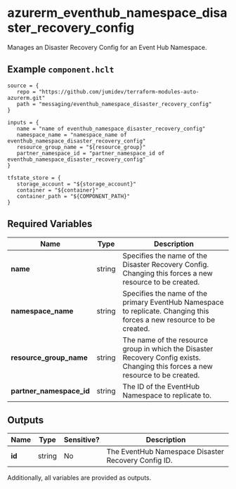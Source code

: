 # azurerm_eventhub_namespace_disaster_recovery_config

Manages an Disaster Recovery Config for an Event Hub Namespace.

## Example `component.hclt`

```hcl
source = {
   repo = "https://github.com/jumidev/terraform-modules-auto-azurerm.git" 
   path = "messaging/eventhub_namespace_disaster_recovery_config" 
}

inputs = {
   name = "name of eventhub_namespace_disaster_recovery_config" 
   namespace_name = "namespace_name of eventhub_namespace_disaster_recovery_config" 
   resource_group_name = "${resource_group}" 
   partner_namespace_id = "partner_namespace_id of eventhub_namespace_disaster_recovery_config" 
}

tfstate_store = {
   storage_account = "${storage_account}" 
   container = "${container}" 
   container_path = "${COMPONENT_PATH}" 
}

```

## Required Variables

| Name | Type |  Description |
| ---- | --------- |  ----------- |
| **name** | string |  Specifies the name of the Disaster Recovery Config. Changing this forces a new resource to be created. | 
| **namespace_name** | string |  Specifies the name of the primary EventHub Namespace to replicate. Changing this forces a new resource to be created. | 
| **resource_group_name** | string |  The name of the resource group in which the Disaster Recovery Config exists. Changing this forces a new resource to be created. | 
| **partner_namespace_id** | string |  The ID of the EventHub Namespace to replicate to. | 



## Outputs

| Name | Type | Sensitive? | Description |
| ---- | ---- | --------- | --------- |
| **id** | string | No  | The EventHub Namespace Disaster Recovery Config ID. | 

Additionally, all variables are provided as outputs.
